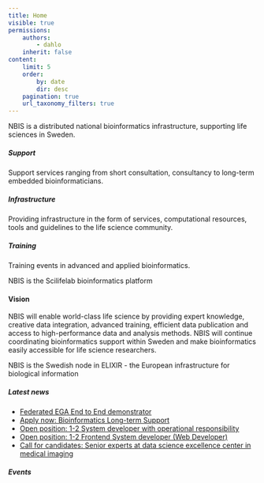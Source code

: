 ```yaml
---
title: Home
visible: true
permissions:
    authors:
        - dahlo
    inherit: false
content:
    limit: 5
    order:
        by: date
        dir: desc
    pagination: true
    url_taxonomy_filters: true
---
```


NBIS is a distributed national bioinformatics infrastructure, supporting life sciences in Sweden.

##### Support

Support services ranging from short consultation, consultancy to long-term embedded bioinformaticians.


##### Infrastructure

Providing infrastructure in the form of services, computational resources, tools and guidelines to the life science community.


##### Training

Training events in advanced and applied bioinformatics.


NBIS is the Scilifelab bioinformatics platform


#### Vision

NBIS will enable world-class life science by providing expert knowledge, creative data integration, advanced training, efficient data publication and access to high-performance data and analysis methods. NBIS will continue coordinating bioinformatics support within Sweden and make bioinformatics easily accessible for life science researchers. 


NBIS is the Swedish node in ELIXIR - the European infrastructure for biological information

  
  


##### Latest news

  * [Federated EGA End to End demonstrator](</news/2022/01/19/fega-demonstrator/>)
  * [Apply now: Bioinformatics Long-term Support](</news/2022/01/12/lts/>)
  * [Open position: 1-2 System developer with operational responsibility](</news/2021/12/14/position-systems-developer/>)
  * [Open position: 1-2 Frontend System developer (Web Developer)](</news/2021/12/02/developer-frontend/>)
  * [Call for candidates: Senior experts at data science excellence center in medical imaging](</news/2021/11/16/senior-experts-aida/>)



##### Events
